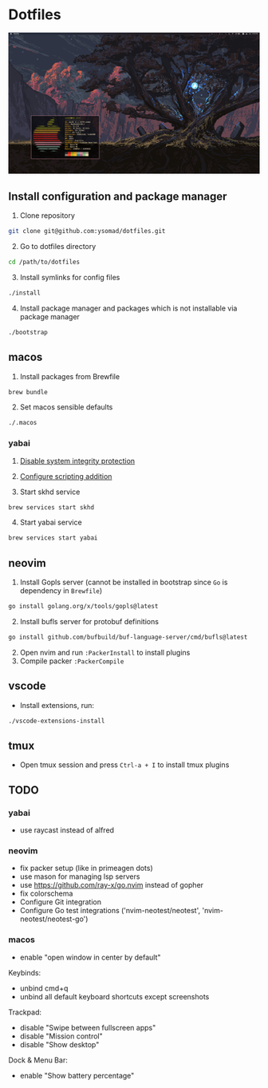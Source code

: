 # Dotfiles

![img](screenshots/magenta_tree.png)

## Install configuration and package manager

1. Clone repository
```sh
git clone git@github.com:ysomad/dotfiles.git
```

2. Go to dotfiles directory
```sh
cd /path/to/dotfiles
```

3. Install symlinks for config files
```sh
./install
```

4. Install package manager and packages which is not installable via package manager
```sh
./bootstrap
```

## macos

1. Install packages from Brewfile
```sh
brew bundle
```

2. Set macos sensible defaults
```sh
./.macos
```

### yabai
1. [Disable system integrity protection](https://github.com/koekeishiya/yabai/wiki/Disabling-System-Integrity-Protection)
2. [Configure scripting addition](https://github.com/koekeishiya/yabai/wiki/Installing-yabai-(from-HEAD)#configure-scripting-addition)

3. Start skhd service
```sh
brew services start skhd
```

4. Start yabai service
```sh
brew services start yabai
```

## neovim

1. Install Gopls server (cannot be installed in bootstrap since `Go` is dependency in `Brewfile`)
```sh
go install golang.org/x/tools/gopls@latest
```

2. Install bufls server for protobuf definitions
```sh
go install github.com/bufbuild/buf-language-server/cmd/bufls@latest
```

2. Open nvim and run `:PackerInstall` to install plugins
3. Compile packer `:PackerCompile`

## vscode
- Install extensions, run:
```sh
./vscode-extensions-install
```

## tmux
- Open tmux session and press `Ctrl-a + I` to install tmux plugins

## TODO

### yabai
- use raycast instead of alfred

### neovim
- fix packer setup (like in primeagen dots)
- use mason for managing lsp servers
- use https://github.com/ray-x/go.nvim instead of gopher
- fix colorschema
- Configure Git integration
- Configure Go test integrations ('nvim-neotest/neotest', 'nvim-neotest/neotest-go')

### macos
- enable "open window in center by default"

Keybinds:
- unbind cmd+q
- unbind all default keyboard shortcuts except screenshots

Trackpad:
- disable "Swipe between fullscreen apps"
- disable "Mission control"
- disable "Show desktop"

Dock & Menu Bar:
- enable "Show battery percentage"
